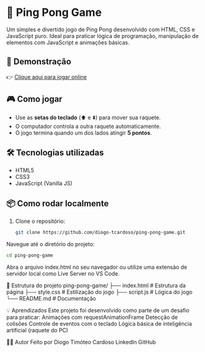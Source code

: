 # 🏓 Ping Pong Game

Um simples e divertido jogo de Ping Pong desenvolvido com HTML, CSS e JavaScript puro. Ideal para praticar lógica de programação, manipulação de elementos com JavaScript e animações básicas.

## 🚀 Demonstração

👉 [Clique aqui para jogar online](https://diogo-tcardoso.github.io/ping-pong-game/)

## 🎮 Como jogar

- Use as **setas do teclado** (⬆️ e ⬇️) para mover sua raquete.
- O computador controla a outra raquete automaticamente.
- O jogo termina quando um dos lados atingir **5 pontos**.

## 🛠️ Tecnologias utilizadas

- HTML5
- CSS3
- JavaScript (Vanilla JS)

## 📦 Como rodar localmente

1. Clone o repositório:
   ```bash
   git clone https://github.com/diogo-tcardoso/ping-pong-game.git
   
Navegue até o diretório do projeto:
```bash
cd ping-pong-game
```
Abra o arquivo index.html no seu navegador ou utilize uma extensão de servidor local como Live Server no VS Code.

📁 Estrutura do projeto
ping-pong-game/
├── index.html       # Estrutura da página
├── style.css        # Estilização do jogo
├── script.js        # Lógica do jogo
└── README.md        # Documentação

💡 Aprendizados
Este projeto foi desenvolvido como parte de um desafio para praticar:
Animações com requestAnimationFrame
Detecção de colisões
Controle de eventos com o teclado
Lógica básica de inteligência artificial (raquete do PC)

🧑‍💻 Autor
Feito por Diogo Timóteo Cardoso
LinkedIn
GitHub
